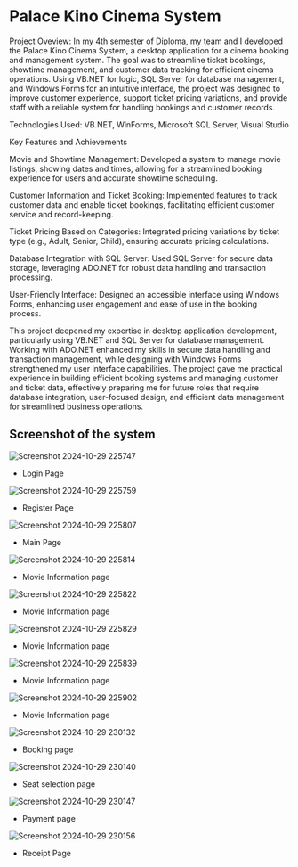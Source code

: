 # Palace Kino Cinema System

Project Oveview: In my 4th semester of Diploma, my team and I developed the Palace Kino Cinema System, a desktop application for a cinema booking and management system. The goal was to streamline ticket bookings, showtime management, 
and customer data tracking for efficient cinema operations. Using VB.NET for logic, SQL Server for database management, and Windows Forms for an intuitive interface, the project was designed to improve customer experience, 
support ticket pricing variations, and provide staff with a reliable system for handling bookings and customer records.

Technologies Used: VB.NET, WinForms, Microsoft SQL Server, Visual Studio

Key Features and Achievements

Movie and Showtime Management: Developed a system to manage movie listings, showing dates and times, allowing for a streamlined booking experience for users and accurate showtime scheduling.

Customer Information and Ticket Booking: Implemented features to track customer data and enable ticket bookings, facilitating efficient customer service and record-keeping.

Ticket Pricing Based on Categories: Integrated pricing variations by ticket type (e.g., Adult, Senior, Child), ensuring accurate pricing calculations.

Database Integration with SQL Server: Used SQL Server for secure data storage, leveraging ADO.NET for robust data handling and transaction processing.

User-Friendly Interface: Designed an accessible interface using Windows Forms, enhancing user engagement and ease of use in the booking process.


This project deepened my expertise in desktop application development, particularly using VB.NET and SQL Server for database management. Working with ADO.NET enhanced my skills in secure data handling 
and transaction management, while designing with Windows Forms strengthened my user interface capabilities. The project gave me practical experience in building efficient booking systems and managing customer 
and ticket data, effectively preparing me for future roles that require database integration, user-focused design, and efficient data management for streamlined business operations.

## Screenshot of the system

![Screenshot 2024-10-29 225747](https://github.com/user-attachments/assets/8f2d573b-1c02-4a21-8069-12d9b3e19983)
- Login Page

![Screenshot 2024-10-29 225759](https://github.com/user-attachments/assets/aa0357b2-261a-4d9e-ab9c-6ef20fd56340)
- Register Page

![Screenshot 2024-10-29 225807](https://github.com/user-attachments/assets/98321cc6-0cf1-4314-b064-c14c609f9d14)
- Main Page

![Screenshot 2024-10-29 225814](https://github.com/user-attachments/assets/b4b0369a-e6c6-45f6-a341-9aae71fcc428)
- Movie Information page

 ![Screenshot 2024-10-29 225822](https://github.com/user-attachments/assets/25d8c894-46a3-4506-984b-dfff77df8e56)
- Movie Information page

![Screenshot 2024-10-29 225829](https://github.com/user-attachments/assets/db6aeec5-ca30-47ec-ba3a-b3cf0606c604)
- Movie Information page

![Screenshot 2024-10-29 225839](https://github.com/user-attachments/assets/28747406-6b75-4ef8-ba32-d5e4a40134c6)
- Movie Information page

![Screenshot 2024-10-29 225902](https://github.com/user-attachments/assets/3dc069ed-81f2-4fdb-9c64-c3753fdd026c)
- Movie Information page

![Screenshot 2024-10-29 230132](https://github.com/user-attachments/assets/8c5c3ca2-a797-45c4-8001-8224c24f70c4)
- Booking page

![Screenshot 2024-10-29 230140](https://github.com/user-attachments/assets/afb77b7c-ee1f-47e0-821f-c94348c2f135)
- Seat selection page

![Screenshot 2024-10-29 230147](https://github.com/user-attachments/assets/c1682d84-8512-4623-b801-282b52d8ba8f)
-  Payment page

![Screenshot 2024-10-29 230156](https://github.com/user-attachments/assets/d288ebe0-9a94-4975-9aff-37d51deb7b69)
- Receipt Page

